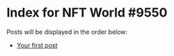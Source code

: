 # Index for NFT World #9550
Posts will be displayed in the order below:

- [Your first post](./001-first.md)

